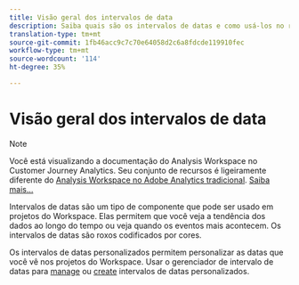 ```yaml
---
title: Visão geral dos intervalos de data
description: Saiba quais são os intervalos de datas e como usá-los no relatórios.
translation-type: tm+mt
source-git-commit: 1fb46acc9c7c70e64058d2c6a8fdcde119910fec
workflow-type: tm+mt
source-wordcount: '114'
ht-degree: 35%

---
```



# Visão geral dos intervalos de data

>[!NOTE]
>
>Você está visualizando a documentação do Analysis Workspace no Customer Journey Analytics. Seu conjunto de recursos é ligeiramente diferente do [Analysis Workspace no Adobe Analytics tradicional](https://docs.adobe.com/content/help/pt-BR/analytics/analyze/analysis-workspace/home.html). [Saiba mais...](/help/getting-started/cja-aa.md)

Intervalos de datas são um tipo de componente que pode ser usado em projetos do Workspace. Elas permitem que você veja a tendência dos dados ao longo do tempo ou veja quando os eventos mais acontecem. Os intervalos de datas são roxos codificados por cores.

Os intervalos de datas personalizados permitem personalizar as datas que você vê nos projetos do Workspace. Usar o gerenciador de intervalo de datas para [manage](manage.md) ou [create](create.md) intervalos de datas personalizados.
